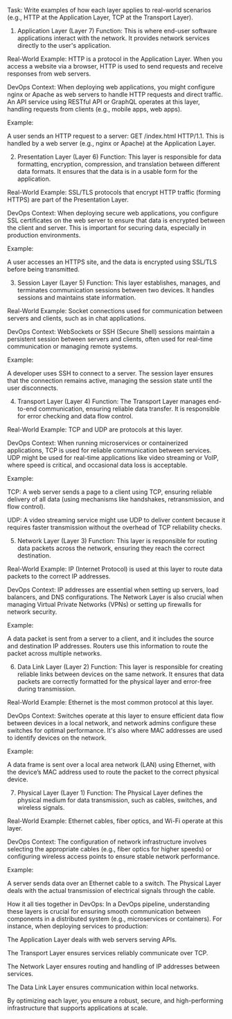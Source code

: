 Task: Write examples of how each layer applies to real-world scenarios (e.g., HTTP at the Application Layer, TCP at the Transport Layer).

1. Application Layer (Layer 7)
Function: This is where end-user software applications interact with the network. It provides network services directly to the user's application.

Real-World Example: HTTP is a protocol in the Application Layer. When you access a website via a browser, HTTP is used to send requests and receive responses from web servers.

DevOps Context: When deploying web applications, you might configure nginx or Apache as web servers to handle HTTP requests and direct traffic. An API service using RESTful API or GraphQL operates at this layer, handling requests from clients (e.g., mobile apps, web apps).

Example:

A user sends an HTTP request to a server: GET /index.html HTTP/1.1. This is handled by a web server (e.g., nginx or Apache) at the Application Layer.

2. Presentation Layer (Layer 6)
Function: This layer is responsible for data formatting, encryption, compression, and translation between different data formats. It ensures that the data is in a usable form for the application.

Real-World Example: SSL/TLS protocols that encrypt HTTP traffic (forming HTTPS) are part of the Presentation Layer.

DevOps Context: When deploying secure web applications, you configure SSL certificates on the web server to ensure that data is encrypted between the client and server. This is important for securing data, especially in production environments.

Example:

A user accesses an HTTPS site, and the data is encrypted using SSL/TLS before being transmitted.

3. Session Layer (Layer 5)
Function: This layer establishes, manages, and terminates communication sessions between two devices. It handles sessions and maintains state information.

Real-World Example: Socket connections used for communication between servers and clients, such as in chat applications.

DevOps Context: WebSockets or SSH (Secure Shell) sessions maintain a persistent session between servers and clients, often used for real-time communication or managing remote systems.

Example:

A developer uses SSH to connect to a server. The session layer ensures that the connection remains active, managing the session state until the user disconnects.

4. Transport Layer (Layer 4)
Function: The Transport Layer manages end-to-end communication, ensuring reliable data transfer. It is responsible for error checking and data flow control.

Real-World Example: TCP and UDP are protocols at this layer.

DevOps Context: When running microservices or containerized applications, TCP is used for reliable communication between services. UDP might be used for real-time applications like video streaming or VoIP, where speed is critical, and occasional data loss is acceptable.

Example:

TCP: A web server sends a page to a client using TCP, ensuring reliable delivery of all data (using mechanisms like handshakes, retransmission, and flow control).

UDP: A video streaming service might use UDP to deliver content because it requires faster transmission without the overhead of TCP reliability checks.

5. Network Layer (Layer 3)
Function: This layer is responsible for routing data packets across the network, ensuring they reach the correct destination.

Real-World Example: IP (Internet Protocol) is used at this layer to route data packets to the correct IP addresses.

DevOps Context: IP addresses are essential when setting up servers, load balancers, and DNS configurations. The Network Layer is also crucial when managing Virtual Private Networks (VPNs) or setting up firewalls for network security.

Example:

A data packet is sent from a server to a client, and it includes the source and destination IP addresses. Routers use this information to route the packet across multiple networks.

6. Data Link Layer (Layer 2)
Function: This layer is responsible for creating reliable links between devices on the same network. It ensures that data packets are correctly formatted for the physical layer and error-free during transmission.

Real-World Example: Ethernet is the most common protocol at this layer.

DevOps Context: Switches operate at this layer to ensure efficient data flow between devices in a local network, and network admins configure these switches for optimal performance. It's also where MAC addresses are used to identify devices on the network.

Example:

A data frame is sent over a local area network (LAN) using Ethernet, with the device’s MAC address used to route the packet to the correct physical device.

7. Physical Layer (Layer 1)
Function: The Physical Layer defines the physical medium for data transmission, such as cables, switches, and wireless signals.

Real-World Example: Ethernet cables, fiber optics, and Wi-Fi operate at this layer.

DevOps Context: The configuration of network infrastructure involves selecting the appropriate cables (e.g., fiber optics for higher speeds) or configuring wireless access points to ensure stable network performance.

Example:

A server sends data over an Ethernet cable to a switch. The Physical Layer deals with the actual transmission of electrical signals through the cable.

How it all ties together in DevOps:
In a DevOps pipeline, understanding these layers is crucial for ensuring smooth communication between components in a distributed system (e.g., microservices or containers). For instance, when deploying services to production:

The Application Layer deals with web servers serving APIs.

The Transport Layer ensures services reliably communicate over TCP.

The Network Layer ensures routing and handling of IP addresses between services.

The Data Link Layer ensures communication within local networks.

By optimizing each layer, you ensure a robust, secure, and high-performing infrastructure that supports applications at scale.
